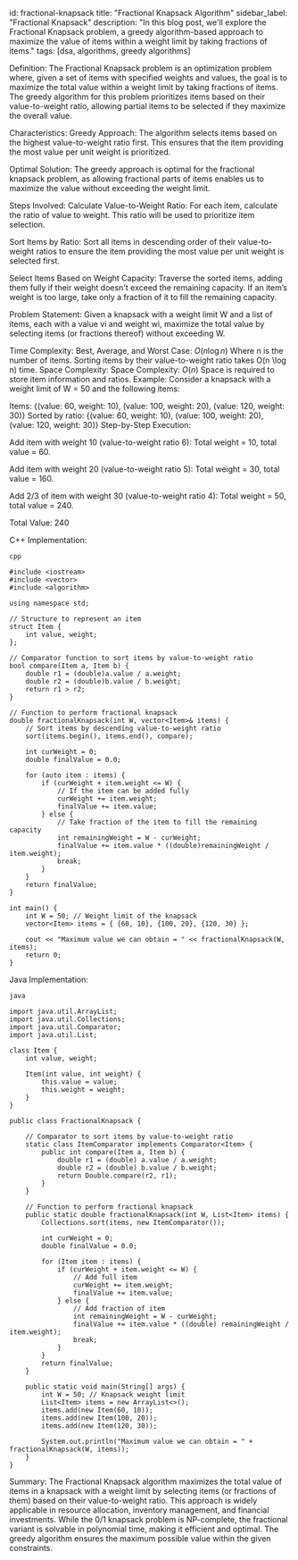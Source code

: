 
id: fractional-knapsack
title: "Fractional Knapsack Algorithm"
sidebar_label: "Fractional Knapsack"
description: "In this blog post, we'll explore the Fractional Knapsack problem, a greedy algorithm-based approach to maximize the value of items within a weight limit by taking fractions of items."
tags: [dsa, algorithms, greedy algorithms]

Definition:
The Fractional Knapsack problem is an optimization problem where, given a set of items with specified weights and values, the goal is to maximize the total value within a weight limit by taking fractions of items. The greedy algorithm for this problem prioritizes items based on their value-to-weight ratio, allowing partial items to be selected if they maximize the overall value.

Characteristics:
Greedy Approach:
The algorithm selects items based on the highest value-to-weight ratio first. This ensures that the item providing the most value per unit weight is prioritized.

Optimal Solution:
The greedy approach is optimal for the fractional knapsack problem, as allowing fractional parts of items enables us to maximize the value without exceeding the weight limit.

Steps Involved:
Calculate Value-to-Weight Ratio:
For each item, calculate the ratio of value to weight. This ratio will be used to prioritize item selection.

Sort Items by Ratio:
Sort all items in descending order of their value-to-weight ratios to ensure the item providing the most value per unit weight is selected first.

Select Items Based on Weight Capacity:
Traverse the sorted items, adding them fully if their weight doesn't exceed the remaining capacity. If an item’s weight is too large, take only a fraction of it to fill the remaining capacity.

Problem Statement:
Given a knapsack with a weight limit W and a list of items, each with a value vi and weight wi, maximize the total value by selecting items (or fractions thereof) without exceeding W.

Time Complexity:
Best, Average, and Worst Case: $O(n \log n)$
Where n is the number of items. Sorting items by their value-to-weight ratio takes O(n \log n) time.
Space Complexity:
Space Complexity: $O(n)$
Space is required to store item information and ratios.
Example:
Consider a knapsack with a weight limit of W = 50 and the following items:

Items: {(value: 60, weight: 10), (value: 100, weight: 20), (value: 120, weight: 30)}
Sorted by ratio: {(value: 60, weight: 10), (value: 100, weight: 20), (value: 120, weight: 30)}
Step-by-Step Execution:

Add item with weight 10 (value-to-weight ratio 6):
Total weight = 10, total value = 60.

Add item with weight 20 (value-to-weight ratio 5):
Total weight = 30, total value = 160.

Add 2/3 of item with weight 30 (value-to-weight ratio 4):
Total weight = 50, total value = 240.

Total Value: 240

C++ Implementation:
```
cpp

#include <iostream>
#include <vector>
#include <algorithm>

using namespace std;

// Structure to represent an item
struct Item {
    int value, weight;
};

// Comparator function to sort items by value-to-weight ratio
bool compare(Item a, Item b) {
    double r1 = (double)a.value / a.weight;
    double r2 = (double)b.value / b.weight;
    return r1 > r2;
}

// Function to perform fractional knapsack
double fractionalKnapsack(int W, vector<Item>& items) {
    // Sort items by descending value-to-weight ratio
    sort(items.begin(), items.end(), compare);

    int curWeight = 0;
    double finalValue = 0.0;

    for (auto item : items) {
        if (curWeight + item.weight <= W) {
            // If the item can be added fully
            curWeight += item.weight;
            finalValue += item.value;
        } else {
            // Take fraction of the item to fill the remaining capacity
            int remainingWeight = W - curWeight;
            finalValue += item.value * ((double)remainingWeight / item.weight);
            break;
        }
    }
    return finalValue;
}

int main() {
    int W = 50; // Weight limit of the knapsack
    vector<Item> items = { {60, 10}, {100, 20}, {120, 30} };

    cout << "Maximum value we can obtain = " << fractionalKnapsack(W, items);
    return 0;
}
```
Java Implementation:
```
java

import java.util.ArrayList;
import java.util.Collections;
import java.util.Comparator;
import java.util.List;

class Item {
    int value, weight;

    Item(int value, int weight) {
        this.value = value;
        this.weight = weight;
    }
}

public class FractionalKnapsack {

    // Comparator to sort items by value-to-weight ratio
    static class ItemComparator implements Comparator<Item> {
        public int compare(Item a, Item b) {
            double r1 = (double) a.value / a.weight;
            double r2 = (double) b.value / b.weight;
            return Double.compare(r2, r1);
        }
    }

    // Function to perform fractional knapsack
    public static double fractionalKnapsack(int W, List<Item> items) {
        Collections.sort(items, new ItemComparator());

        int curWeight = 0;
        double finalValue = 0.0;

        for (Item item : items) {
            if (curWeight + item.weight <= W) {
                // Add full item
                curWeight += item.weight;
                finalValue += item.value;
            } else {
                // Add fraction of item
                int remainingWeight = W - curWeight;
                finalValue += item.value * ((double) remainingWeight / item.weight);
                break;
            }
        }
        return finalValue;
    }

    public static void main(String[] args) {
        int W = 50; // Knapsack weight limit
        List<Item> items = new ArrayList<>();
        items.add(new Item(60, 10));
        items.add(new Item(100, 20));
        items.add(new Item(120, 30));

        System.out.println("Maximum value we can obtain = " + fractionalKnapsack(W, items));
    }
}
```
Summary:
The Fractional Knapsack algorithm maximizes the total value of items in a knapsack with a weight limit by selecting items (or fractions of them) based on their value-to-weight ratio. This approach is widely applicable in resource allocation, inventory management, and financial investments. While the 0/1 knapsack problem is NP-complete, the fractional variant is solvable in polynomial time, making it efficient and optimal. The greedy algorithm ensures the maximum possible value within the given constraints.






